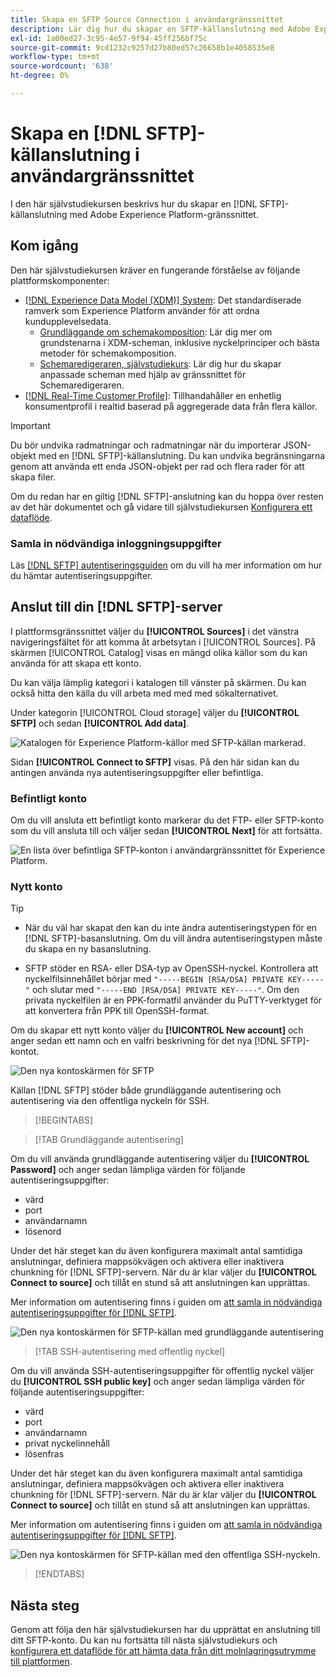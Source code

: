 ```yaml
---
title: Skapa en SFTP Source Connection i användargränssnittet
description: Lär dig hur du skapar en SFTP-källanslutning med Adobe Experience Platform-gränssnittet.
exl-id: 1a00ed27-3c95-4e57-9f94-45ff256bf75c
source-git-commit: 9cd1232c9257d27b80ed57c26658b1e4058535e8
workflow-type: tm+mt
source-wordcount: '638'
ht-degree: 0%

---
```


# Skapa en [!DNL SFTP]-källanslutning i användargränssnittet

I den här självstudiekursen beskrivs hur du skapar en [!DNL SFTP]-källanslutning med Adobe Experience Platform-gränssnittet.

## Kom igång

Den här självstudiekursen kräver en fungerande förståelse av följande plattformskomponenter:

* [[!DNL Experience Data Model (XDM)] System](../../../../../xdm/home.md): Det standardiserade ramverk som Experience Platform använder för att ordna kundupplevelsedata.
   * [Grundläggande om schemakomposition](../../../../../xdm/schema/composition.md): Lär dig mer om grundstenarna i XDM-scheman, inklusive nyckelprinciper och bästa metoder för schemakomposition.
   * [Schemaredigeraren, självstudiekurs](../../../../../xdm/tutorials/create-schema-ui.md): Lär dig hur du skapar anpassade scheman med hjälp av gränssnittet för Schemaredigeraren.
* [[!DNL Real-Time Customer Profile]](../../../../../profile/home.md): Tillhandahåller en enhetlig konsumentprofil i realtid baserad på aggregerade data från flera källor.

>[!IMPORTANT]
>
>Du bör undvika radmatningar och radmatningar när du importerar JSON-objekt med en [!DNL SFTP]-källanslutning. Du kan undvika begränsningarna genom att använda ett enda JSON-objekt per rad och flera rader för att skapa filer.

Om du redan har en giltig [!DNL SFTP]-anslutning kan du hoppa över resten av det här dokumentet och gå vidare till självstudiekursen [Konfigurera ett dataflöde](../../dataflow/batch/cloud-storage.md).

### Samla in nödvändiga inloggningsuppgifter

Läs [[!DNL SFTP] autentiseringsguiden](../../../../connectors/cloud-storage/sftp.md#gather-required-credentials) om du vill ha mer information om hur du hämtar autentiseringsuppgifter.

## Anslut till din [!DNL SFTP]-server

I plattformsgränssnittet väljer du **[!UICONTROL Sources]** i det vänstra navigeringsfältet för att komma åt arbetsytan i [!UICONTROL Sources]. På skärmen [!UICONTROL Catalog] visas en mängd olika källor som du kan använda för att skapa ett konto.

Du kan välja lämplig kategori i katalogen till vänster på skärmen. Du kan också hitta den källa du vill arbeta med med med sökalternativet.

Under kategorin [!UICONTROL Cloud storage] väljer du **[!UICONTROL SFTP]** och sedan **[!UICONTROL Add data]**.

![Katalogen för Experience Platform-källor med SFTP-källan markerad.](../../../../images/tutorials/create/sftp/catalog.png)

Sidan **[!UICONTROL Connect to SFTP]** visas. På den här sidan kan du antingen använda nya autentiseringsuppgifter eller befintliga.

### Befintligt konto

Om du vill ansluta ett befintligt konto markerar du det FTP- eller SFTP-konto som du vill ansluta till och väljer sedan **[!UICONTROL Next]** för att fortsätta.

![En lista över befintliga SFTP-konton i användargränssnittet för Experience Platform.](../../../../images/tutorials/create/sftp/existing.png)

### Nytt konto

>[!TIP]
>
>* När du väl har skapat den kan du inte ändra autentiseringstypen för en [!DNL SFTP]-basanslutning. Om du vill ändra autentiseringstypen måste du skapa en ny basanslutning.
>
>* SFTP stöder en RSA- eller DSA-typ av OpenSSH-nyckel. Kontrollera att nyckelfilsinnehållet börjar med `"-----BEGIN [RSA/DSA] PRIVATE KEY-----"` och slutar med `"-----END [RSA/DSA] PRIVATE KEY-----"`. Om den privata nyckelfilen är en PPK-formatfil använder du PuTTY-verktyget för att konvertera från PPK till OpenSSH-format.

Om du skapar ett nytt konto väljer du **[!UICONTROL New account]** och anger sedan ett namn och en valfri beskrivning för det nya [!DNL SFTP]-kontot.

![Den nya kontoskärmen för SFTP](../../../../images/tutorials/create/sftp/new.png)

Källan [!DNL SFTP] stöder både grundläggande autentisering och autentisering via den offentliga nyckeln för SSH.

>[!BEGINTABS]

>[!TAB Grundläggande autentisering]

Om du vill använda grundläggande autentisering väljer du **[!UICONTROL Password]** och anger sedan lämpliga värden för följande autentiseringsuppgifter:

* värd
* port
* användarnamn
* lösenord

Under det här steget kan du även konfigurera maximalt antal samtidiga anslutningar, definiera mappsökvägen och aktivera eller inaktivera chunkning för [!DNL SFTP]-servern. När du är klar väljer du **[!UICONTROL Connect to source]** och tillåt en stund så att anslutningen kan upprättas.

Mer information om autentisering finns i guiden om [att samla in nödvändiga autentiseringsuppgifter för [!DNL SFTP]](../../../../connectors/cloud-storage/sftp.md#gather-required-credentials).

![Den nya kontoskärmen för SFTP-källan med grundläggande autentisering](../../../../images/tutorials/create/sftp/password.png)

>[!TAB SSH-autentisering med offentlig nyckel]

Om du vill använda SSH-autentiseringsuppgifter för offentlig nyckel väljer du **[!UICONTROL SSH public key]** och anger sedan lämpliga värden för följande autentiseringsuppgifter:

* värd
* port
* användarnamn
* privat nyckelinnehåll
* lösenfras

Under det här steget kan du även konfigurera maximalt antal samtidiga anslutningar, definiera mappsökvägen och aktivera eller inaktivera chunkning för [!DNL SFTP]-servern. När du är klar väljer du **[!UICONTROL Connect to source]** och tillåt en stund så att anslutningen kan upprättas.

Mer information om autentisering finns i guiden om [att samla in nödvändiga autentiseringsuppgifter för [!DNL SFTP]](../../../../connectors/cloud-storage/sftp.md#gather-required-credentials).

![Den nya kontoskärmen för SFTP-källan med den offentliga SSH-nyckeln.](../../../../images/tutorials/create/sftp/ssh.png)

>[!ENDTABS]

## Nästa steg

Genom att följa den här självstudiekursen har du upprättat en anslutning till ditt SFTP-konto. Du kan nu fortsätta till nästa självstudiekurs och [konfigurera ett dataflöde för att hämta data från ditt molnlagringsutrymme till plattformen](../../dataflow/batch/cloud-storage.md).
